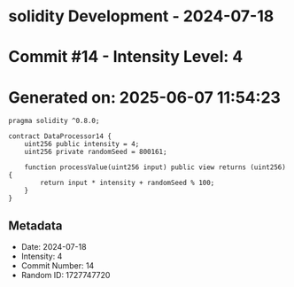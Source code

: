﻿# solidity Development - 2024-07-18
# Commit #14 - Intensity Level: 4
# Generated on: 2025-06-07 11:54:23
```solidity
pragma solidity ^0.8.0;

contract DataProcessor14 {
    uint256 public intensity = 4;
    uint256 private randomSeed = 800161;

    function processValue(uint256 input) public view returns (uint256) {
        return input * intensity + randomSeed % 100;
    }
}
```
## Metadata
- Date: 2024-07-18
- Intensity: 4
- Commit Number: 14
- Random ID: 1727747720
